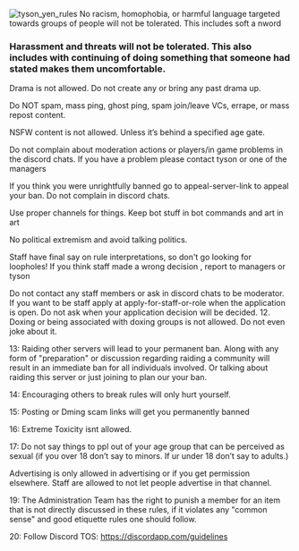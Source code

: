 ![tyson_yen_rules](https://github.com/FoxTheRigger/tyson-cord-rules/assets/103516887/b33075e4-8337-4967-a655-b72b1bc14502)
No racism, homophobia, or harmful language targeted towards groups of people will not be tolerated. This includes soft a nword

### Harassment and threats will not be tolerated. This also includes with continuing of doing something that someone had stated makes them uncomfortable.

Drama is not allowed. Do not create any or bring any past drama up.

Do NOT spam, mass ping, ghost ping, spam join/leave VCs, errape, or mass repost content.

NSFW content is not allowed. Unless it’s behind a specified age gate.

Do not complain about moderation actions or players/in game problems in the discord chats. If you have a problem please contact tyson or one of the managers

If you think you were unrightfully banned go to appeal-server-link to appeal your ban. Do not complain in discord chats.

Use proper channels for things. Keep bot stuff in bot commands and art in art

No political extremism and avoid talking politics.

Staff have final say on rule interpretations, so don't go looking for loopholes! If you think staff made a wrong decision , report to managers or tyson

Do not contact any staff members or ask in discord chats to be moderator. If you want to be staff apply at apply-for-staff-or-role when the application is open. Do not ask when your application decision will be decided.  12. Doxing or being associated with doxing groups is not allowed. Do not even joke about it.

13: Raiding other servers will lead to your permanent ban. Along with any form of "preparation" or discussion regarding raiding a community will result in an immediate ban for all individuals involved. Or talking about raiding this server or just joining to plan our your ban.

14: Encouraging others to break rules will only hurt yourself.

15: Posting or Dming scam links will get you permanently banned

16: Extreme Toxicity isnt allowed.

17: Do not say things to ppl out of your age group that can be perceived as sexual (if you over 18 don’t say to minors. If ur under 18 don’t say to adults.) 

Advertising is only allowed in advertising or if you get permission elsewhere. Staff are allowed to not let people advertise in that channel.

19: The Administration Team has the right to punish a member for an item that is not directly discussed in these rules, if it violates any "common sense" and good etiquette rules one should follow.

20: Follow Discord TOS: https://discordapp.com/guidelines 

